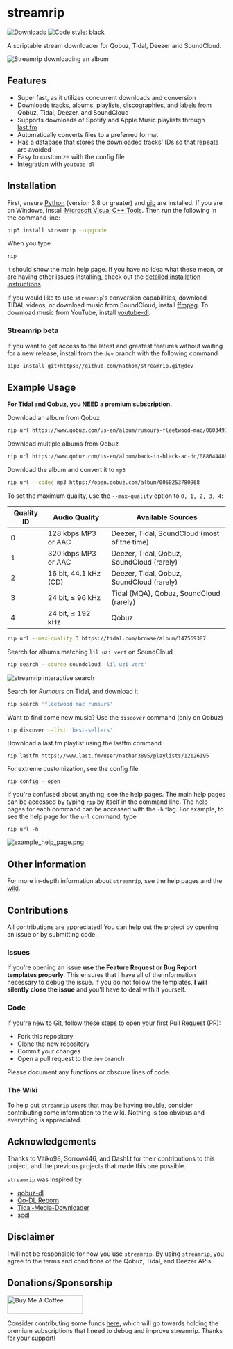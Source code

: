 # streamrip

[![Downloads](https://pepy.tech/badge/streamrip)](https://pepy.tech/project/streamrip)
[![Code style: black](https://img.shields.io/badge/code%20style-black-000000.svg)](https://github.com/python/black)

A scriptable stream downloader for Qobuz, Tidal, Deezer and SoundCloud.

![Streamrip downloading an album](https://github.com/nathom/streamrip/blob/dev/demo/download_album.png?raw=true)


## Features

- Super fast, as it utilizes concurrent downloads and conversion
- Downloads tracks, albums, playlists, discographies, and labels from Qobuz, Tidal, Deezer, and SoundCloud
- Supports downloads of Spotify and Apple Music playlists through [last.fm](https://www.last.fm)
- Automatically converts files to a preferred format
- Has a database that stores the downloaded tracks' IDs so that repeats are avoided
- Easy to customize with the config file
- Integration with `youtube-dl`

## Installation

First, ensure [Python](https://www.python.org/downloads/) (version 3.8 or greater) and [pip](https://pip.pypa.io/en/stable/installing/) are installed. If you are on Windows, install [Microsoft Visual C++ Tools](https://docs.microsoft.com/en-us/cpp/windows/latest-supported-vc-redist?view=msvc-170). Then run the following in the command line:

```bash
pip3 install streamrip --upgrade
```

When you type

```bash
rip
```

it should show the main help page. If you have no idea what these mean, or are having other issues installing, check out the [detailed installation instructions](https://github.com/nathom/streamrip/wiki#detailed-installation-instructions).

If you would like to use `streamrip`'s conversion capabilities, download TIDAL videos, or download music from SoundCloud, install [ffmpeg](https://ffmpeg.org/download.html). To download music from YouTube, install [youtube-dl](https://github.com/ytdl-org/youtube-dl#installation).

### Streamrip beta

If you want to get access to the latest and greatest features without waiting for a new release, install
from the `dev` branch with the following command

```bash
pip3 install git+https://github.com/nathom/streamrip.git@dev
```

## Example Usage

**For Tidal and Qobuz, you NEED a premium subscription.**

Download an album from Qobuz

```bash
rip url https://www.qobuz.com/us-en/album/rumours-fleetwood-mac/0603497941032
```

Download multiple albums from Qobuz

```bash
rip url https://www.qobuz.com/us-en/album/back-in-black-ac-dc/0886444889841 https://www.qobuz.com/us-en/album/blue-train-john-coltrane/0060253764852
```



Download the album and convert it to `mp3`

```bash
rip url --codec mp3 https://open.qobuz.com/album/0060253780968
```



To set the maximum quality, use the `--max-quality` option to `0, 1, 2, 3, 4`:

| Quality ID | Audio Quality         | Available Sources                            |
| ---------- | --------------------- | -------------------------------------------- |
| 0          | 128 kbps MP3 or AAC   | Deezer, Tidal, SoundCloud (most of the time) |
| 1          | 320 kbps MP3 or AAC   | Deezer, Tidal, Qobuz, SoundCloud (rarely)    |
| 2          | 16 bit, 44.1 kHz (CD) | Deezer, Tidal, Qobuz, SoundCloud (rarely)    |
| 3          | 24 bit, ≤ 96 kHz      | Tidal (MQA), Qobuz, SoundCloud (rarely)      |
| 4          | 24 bit, ≤ 192 kHz     | Qobuz                                        |



```bash
rip url --max-quality 3 https://tidal.com/browse/album/147569387
```

Search for albums matching `lil uzi vert` on SoundCloud

```bash
rip search --source soundcloud 'lil uzi vert'
```

![streamrip interactive search](https://github.com/nathom/streamrip/blob/dev/demo/album_search.png?raw=true)

Search for *Rumours* on Tidal, and download it

```bash
rip search 'fleetwood mac rumours'
```

Want to find some new music? Use the `discover` command (only on Qobuz)

```bash
rip discover --list 'best-sellers'
```

Download a last.fm playlist using the lastfm command

```
rip lastfm https://www.last.fm/user/nathan3895/playlists/12126195
```

For extreme customization, see the config file

```
rip config --open
```



If you're confused about anything, see the help pages. The main help pages can be accessed by typing `rip` by itself in the command line. The help pages for each command can be accessed with the `-h` flag. For example, to see the help page for the `url` command, type

```
rip url -h
```

![example_help_page.png](https://github.com/nathom/streamrip/blob/dev/demo/example_help_page.png?raw=true)

## Other information

For more in-depth information about `streamrip`, see the help pages and the [wiki](https://github.com/nathom/streamrip/wiki/).


## Contributions

All contributions are appreciated! You can help out the project by opening an issue
or by submitting code.

### Issues

If you're opening an issue **use the Feature Request or Bug Report templates properly**. This ensures
that I have all of the information necessary to debug the issue. If you do not follow the templates,
**I will silently close the issue** and you'll have to deal with it yourself.

### Code

If you're new to Git, follow these steps to open your first Pull Request (PR):

- Fork this repository
- Clone the new repository
- Commit your changes
- Open a pull request to the `dev` branch

Please document any functions or obscure lines of code.

### The Wiki

To help out `streamrip` users that may be having trouble, consider contributing some information to the wiki. 
Nothing is too obvious and everything is appreciated.

## Acknowledgements

Thanks to Vitiko98, Sorrow446, and DashLt for their contributions to this project, and the previous projects that made this one possible.

`streamrip` was inspired by:

- [qobuz-dl](https://github.com/vitiko98/qobuz-dl)
- [Qo-DL Reborn](https://github.com/badumbass/Qo-DL-Reborn)
- [Tidal-Media-Downloader](https://github.com/yaronzz/Tidal-Media-Downloader)
- [scdl](https://github.com/flyingrub/scdl)



## Disclaimer


I will not be responsible for how you use `streamrip`. By using `streamrip`, you agree to the terms and conditions of the Qobuz, Tidal, and Deezer APIs.

## Donations/Sponsorship

<a href="https://www.buymeacoffee.com/nathom" target="_blank"><img src="https://cdn.buymeacoffee.com/buttons/default-orange.png" alt="Buy Me A Coffee" height="41" width="174"></a>


Consider contributing some funds [here](https://www.buymeacoffee.com/nathom), which will go towards holding
the premium subscriptions that I need to debug and improve streamrip. Thanks for your support!
